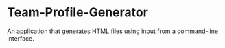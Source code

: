 # Team-Profile-Generator
An application that generates HTML files using input from a command-line interface.
